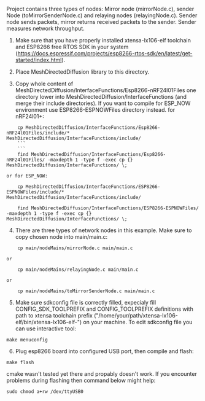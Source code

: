 Project contains three types of nodes: Mirror node (mirrorNode.c), sender Node (toMirrorSenderNode.c) and relaying nodes (relayingNode.c). Sender node sends packets, mirror returns received packets to the sender. Sender measures network throughput.    

1. Make sure that you have properly installed xtensa-lx106-elf toolchain and ESP8266 free RTOS SDK in your system (https://docs.espressif.com/projects/esp8266-rtos-sdk/en/latest/get-started/index.html).

2. Place MeshDirectedDiffusion library to this directory.

3. Copy whole content of MeshDirectedDiffusion/InterfaceFunctions/Esp8266-nRF24l01Files one directory lower into MeshDirectedDiffusion/InterfaceFunctions (and merge their include directories).
If you want to compile for ESP_NOW environment use ESP8266-ESPNOWFiles directory instead.
for nRF24l01+:
```
	cp MeshDirectedDiffusion/InterfaceFunctions/Esp8266-nRF24l01Files/include/* MeshDirectedDiffusion/InterfaceFunctions/include/
	```
	```
	find MeshDirectedDiffusion/InterfaceFunctions/Esp8266-nRF24l01Files/ -maxdepth 1 -type f -exec cp {} MeshDirectedDiffusion/InterfaceFunctions/ \;
```

	or for ESP_NOW:
```
	cp MeshDirectedDiffusion/InterfaceFunctions/ESP8266-ESPNOWFiles/include/* MeshDirectedDiffusion/InterfaceFunctions/include/
```
```
	find MeshDirectedDiffusion/InterfaceFunctions/ESP8266-ESPNOWFiles/ -maxdepth 1 -type f -exec cp {} MeshDirectedDiffusion/InterfaceFunctions/ \;
```

4. There are three types of network nodes in this example. Make sure to copy chosen node into main/main.c:
```
	cp main/nodeMains/mirrorNode.c main/main.c
```
	or
```
	cp main/nodeMains/relayingNode.c main/main.c
```
	or
```
	cp main/nodeMains/toMirrorSenderNode.c main/main.c
```

5. Make sure sdkconfig file is correctly filled, expecialy fill CONFIG_SDK_TOOLPREFIX and CONFIG_TOOLPREFIX definitions with path to xtensa toolchain prefix ("/home/your/path/xtensa-lx106-elf/bin/xtensa-lx106-elf-") on your machine. To edit sdkconfig file you can use interactive tool:
```
make menuconfig
```

6. Plug esp8266 board into configured USB port, then compile and flash:
```
make flash
```
cmake wasn't tested yet there and propably doesn't work.
If you encounter problems during flashing then command below might help:
```
sudo chmod a+rw /dev/ttyUSB0
```
